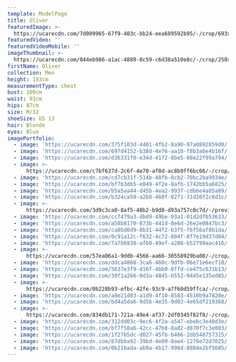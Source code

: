 ```yaml
---
template: ModelPage
title: Oliver
featuredImage: >-
  https://ucarecdn.com/7d009965-67f9-403c-bb24-eea689592b95/-/crop/693x384/0,83/-/preview/
featuredVideo: ''
featuredVideoMobile: ''
imageThumbnail: >-
  https://ucarecdn.com/044eb986-a1ac-4889-8c59-c6d38a510e8c/-/crop/250x318/48,32/-/preview/
firstName: Oliver
collection: Men
height: 193cm
measurementType: chest
bust: 109cm
waist: 91cm
hips: 87cm
size: M/32
shoeSize: US 13
hair: Blonde
eyes: Blue
imagePortfolio:
  - image: 'https://ucarecdn.com/375f103d-4401-4fb2-8a90-97a0892859d0/'
  - image: 'https://ucarecdn.com/697d4152-b38d-4e76-aa10-f8b3abe4b16f/'
  - image: 'https://ucarecdn.com/d36331f0-e34d-4172-8be5-08e22f99a794/'
  - image: >-
      https://ucarecdn.com/c7bf637d-2c6f-4e70-af8d-ac8b9ff6bc66/-/crop/990x1335/0,0/-/preview/
  - image: 'https://ucarecdn.com/cd7cb31f-514b-48fb-8cb2-70bc2ba9934e/'
  - image: 'https://ucarecdn.com/bf763db5-e049-4f2e-8afb-1742bb5a6825/-/preview/'
  - image: 'https://ucarecdn.com/b5a5aa44-d45b-4ea2-993f-cdb6e4a85a89/'
  - image: 'https://ucarecdn.com/b324ca50-a2b8-468f-82f1-31d20f2c6d1c/'
  - image: >-
      https://ucarecdn.com/3d9c3ca0-8af5-48b2-b9d8-d93a757c0c7d/-/preview/-/rotate/90/
  - image: 'https://ucarecdn.com/ccf479a3-dbd9-49be-93a1-01d2dfb53633/'
  - image: 'https://ucarecdn.com/a58b8170-873b-441d-8e6d-26e2e0847bc3/'
  - image: 'https://ucarecdn.com/ca8bd0d9-8b31-44f2-b3f5-f6f56af8b1da/'
  - image: 'https://ucarecdn.com/0c91a12c-f632-4c72-804f-8f7e19d37d04/'
  - image: 'https://ucarecdn.com/7a7b6938-afb0-49ef-a288-b52799aac416/'
  - image: >-
      https://ucarecdn.com/57ea06a1-9ddb-4566-aa66-30558929ba00/-/crop/1632x2257/0,192/-/preview/
  - image: 'https://ucarecdn.com/ddca4868-3ca6-460c-9dfb-06e71e6ecf18/'
  - image: 'https://ucarecdn.com/5637e3f9-d16f-4bb0-8ffd-ce475c631b13/'
  - image: 'https://ucarecdn.com/30f1a266-0d3a-4845-b552-9445e135ed85/'
  - image: >-
      https://ucarecdn.com/0b228b93-efbc-42fe-93c9-a7f60d59ffca/-/crop/1402x2221/0,108/-/preview/
  - image: 'https://ucarecdn.com/a8e21d03-a1d9-4f10-8583-4510b9a7820e/'
  - image: 'https://ucarecdn.com/bd4a5da6-9d5b-4e35-9d03-4e65df219368/'
  - image: >-
      https://ucarecdn.com/834db171-721a-49e4-af37-2df0345f82f8/-/crop/1671x2130/0,263/-/preview/
  - image: 'https://ucarecdn.com/312dd03c-9ec6-4f2a-a547-ebebc3e40d3e/'
  - image: 'https://ucarecdn.com/bf7f58a6-42cc-47b8-8a82-d870f7c3e003/'
  - image: 'https://ucarecdn.com/1f27b5dc-d027-45fb-b466-2db548757315/'
  - image: 'https://ucarecdn.com/87dbba92-39bd-4e09-8ae4-1278e72d7025/'
  - image: 'https://ucarecdn.com/0b21bada-ab9a-4b17-996d-8884e2bf5685/'
---
```



